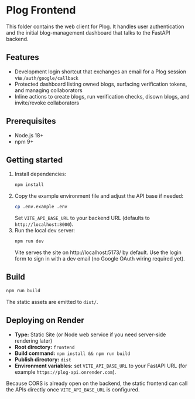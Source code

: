# Plog Frontend

This folder contains the web client for Plog. It handles user authentication and the initial blog-management dashboard that talks to the FastAPI backend.

## Features
- Development login shortcut that exchanges an email for a Plog session via `/auth/google/callback`
- Protected dashboard listing owned blogs, surfacing verification tokens, and managing collaborators
- Inline actions to create blogs, run verification checks, disown blogs, and invite/revoke collaborators

## Prerequisites
- Node.js 18+
- npm 9+

## Getting started
1. Install dependencies:
   ```bash
   npm install
   ```
2. Copy the example environment file and adjust the API base if needed:
   ```bash
   cp .env.example .env
   ```
   Set `VITE_API_BASE_URL` to your backend URL (defaults to `http://localhost:8000`).
3. Run the local dev server:
   ```bash
   npm run dev
   ```
   Vite serves the site on http://localhost:5173/ by default. Use the login form to sign in with a dev email (no Google OAuth wiring required yet).

## Build
```bash
npm run build
```
The static assets are emitted to `dist/`.

## Deploying on Render
- **Type:** Static Site (or Node web service if you need server-side rendering later)
- **Root directory:** `frontend`
- **Build command:** `npm install && npm run build`
- **Publish directory:** `dist`
- **Environment variables:** set `VITE_API_BASE_URL` to your FastAPI URL (for example `https://plog-api.onrender.com`).

Because CORS is already open on the backend, the static frontend can call the APIs directly once `VITE_API_BASE_URL` is configured.
